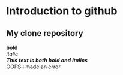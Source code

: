 # Introduction to github
## My clone repository
**bold**\
_italic_\
***This text is both bold and italics***\
~~OOPS I made an error~~
